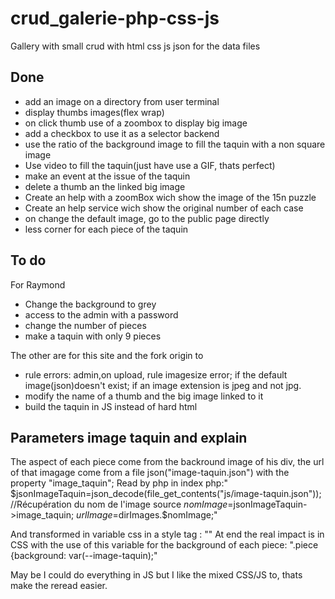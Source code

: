 # crud_galerie-php-css-js
Gallery with small crud with html css js json for the data files
## Done
 - add an image on a directory from user terminal
 - display thumbs images(flex wrap)
 - on click thumb use of a zoombox to display big image
 - add a checkbox to use it as a selector backend
 - use the ratio of the background image to fill the taquin with a non square image
 - Use video to fill the taquin(just have use a GIF, thats perfect)
  - make an event at the issue of the taquin
   - delete a thumb an the linked big image
   - Create an help with a zoomBox wich show the image of the 15n puzzle
   - Create an help service wich show the original number of each case
   - on change the default image, go to the public page directly
   - less corner for each piece of the taquin
## To do

For Raymond
 - Change the background to grey
 - access to the admin with a password
 - change the number of pieces 
 - make a taquin with only 9 pieces
 
 The other are for this site and the fork origin to
 
 - rule errors: admin,on upload, rule imagesize error; if the default image(json)doesn't exist; if an image extension is jpeg and not jpg.
 - modify the name of a thumb and the big image linked to it
 - build the taquin in JS instead of hard html

 ## Parameters image taquin and explain
 The aspect of each piece come from the backround image of his div, the url of that imagage come from a file json("image-taquin.json") with the property "image_taquin";
  Read by php in index php:" $jsonImageTaquin=json_decode(file_get_contents("js/image-taquin.json"));
                //Récupération du nom de l'image source
                $nomImage=$jsonImageTaquin->image_taquin;
                $urlImage=$dirImages.$nomImage;"

And transformed in variable css in a style tag : "<style>:root{--image-taquin:url('<?php echo "../".$urlImage ?>');</style>"
At end the real impact is in CSS with the use of this variable for the background of each piece:
".piece {background: var(--image-taquin);"

May be I could do everything in JS but I like the mixed CSS/JS to, thats make the reread easier.
 
